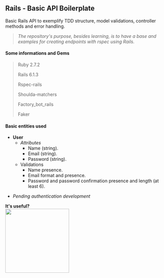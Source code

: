 ## Rails - Basic API Boilerplate

Basic Rails API to exemplify TDD structure, model validations, controller methods and error handling.

> *The repository's purpose, besides learning, is to have a base and examples for creating endpoints with rspec using Rails.*

#### Some informations and Gems

> Ruby 2.7.2
> 
> Rails 6.1.3
> 
> Rspec-rails
> 
> Shoulda-matchers
> 
> Factory_bot_rails
> 
> Faker

#### Basic entities used

- **User**
  - *Attributes*
    - Name (string).
    - Email (string).
    - Password (string).
  - Validations
    - Name presence.
    - Email format and presence.
    - Password and password confirmation presence and length (at least 6).

* *Pending authentication development*


<p> <strong>It's useful?<strong><br><img src="https://media0.giphy.com/media/3o6vXNLzXdW4sbFRGo/giphy.gif?cid=ecf05e47ou51ktvj373on6qb55zmtxqp45nvy96ps2vd5zey&rid=giphy.gif" width="200" heigth="200">
</p>
